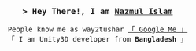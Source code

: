 <!-- Intro  -->
<h3 align="center">
        <samp>&gt; Hey There!, I am
                <b><a target="_blank" href="https://way2tushar.com">Nazmul Islam</a></b>
        </samp>
</h3>


<p align="center"> 
  <samp>
    People know me as way2tushar
    <a href="https://www.google.com/search?q=way2tushar">「 Google Me 」</a>
    <br>
    「 I am Unity3D developer from <b>Bangladesh</b> 」
    <br>
    <br>
  </samp>
</p>




<!--
**way2tushar/way2tushar** is a ✨ _special_ ✨ repository because its `README.md` (this file) appears on your GitHub profile.

Here are some ideas to get you started:

- 🔭 I’m currently working on ...
- 🌱 I’m currently learning ...
- 👯 I’m looking to collaborate on ...
- 🤔 I’m looking for help with ...
- 💬 Ask me about ...
- 📫 How to reach me: ...
- 😄 Pronouns: ...
- ⚡ Fun fact: ...
-->
